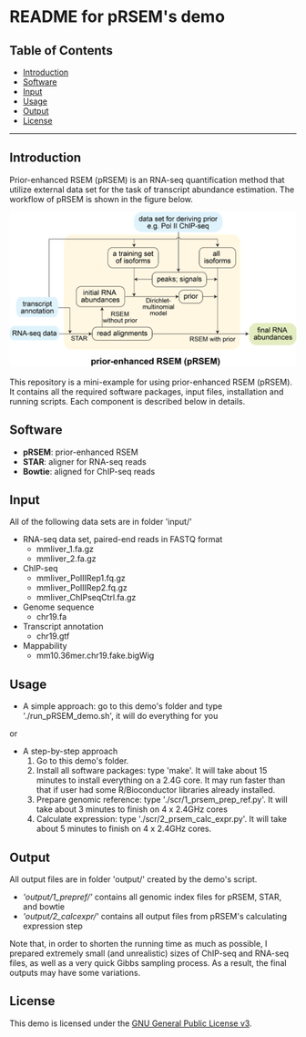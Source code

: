 README for pRSEM's demo
================

Table of Contents
-----------------

* [Introduction](#Introduction)
* [Software](#Software)
* [Input](#Input)
* [Usage](#Usage)
* [Output](#Output)
* [License](#License)

* * *

## <a name="Introduction"></a> Introduction
Prior-enhanced RSEM (pRSEM) is an RNA-seq quantification method that utilize external data set for the task of transcript abundance estimation. The workflow of pRSEM is shown in the figure below.

![alt text](https://github.com/pliu55/pRSEM_demo/blob/master/input/workflow.jpg)


This repository is a mini-example for using prior-enhanced RSEM (pRSEM). It contains all the required software packages, input files, installation and running scripts. Each component is described below in details. 

## <a name="Software"></a> Software
- __pRSEM__: prior-enhanced RSEM 
- __STAR__: aligner for RNA-seq reads
- __Bowtie__: aligned for ChIP-seq reads

## <a name="Input"></a> Input
All of the following data sets are in folder 'input/'
- RNA-seq data set, paired-end reads in FASTQ format
  - mmliver_1.fa.gz
  - mmliver_2.fa.gz
- ChIP-seq
  - mmliver_PolIIRep1.fq.gz
  - mmliver_PolIIRep2.fq.gz
  - mmliver_ChIPseqCtrl.fa.gz
- Genome sequence
  - chr19.fa
- Transcript annotation
  - chr19.gtf
- Mappability
  - mm10.36mer.chr19.fake.bigWig


## <a name="Usage"></a> Usage
- A simple approach: go to this demo's folder and type './run_pRSEM_demo.sh', it will do everything for you

or 

- A step-by-step approach
  1. Go to this demo's folder.
  2. Install all software packages: type 'make'. It will take about 15 minutes 
     to install everything on a 2.4G core. It may run faster than that if user
     had some R/Bioconductor libraries already installed.
  3. Prepare genomic reference: type './scr/1_prsem_prep_ref.py'. It will take 
     about 3 minutes to finish on 4 x 2.4GHz cores
  4. Calculate expression: type './scr/2_prsem_calc_expr.py'. It will take 
     about 5 minutes to finish on 4 x 2.4GHz cores.

## <a name="Output"></a> Output
All output files are in folder 'output/' created by the demo's script. 

- *'output/1_prepref/'* contains all genomic index files for pRSEM, STAR, and
  bowtie
- *'output/2_calcexpr/'* contains all output files from pRSEM's calculating 
  expression step

Note that, in order to shorten the running time as much as possible, I prepared extremely small (and unrealistic) sizes of ChIP-seq and RNA-seq files, as well as a very quick Gibbs sampling process. As a result, the final outputs may have some variations.

## <a name="License"></a> License
This demo is licensed under the [GNU General Public License
v3](http://www.gnu.org/licenses/gpl-3.0.html).
